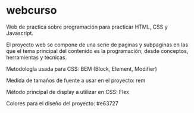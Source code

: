 # webcurso
Web de practica sobre programación para practicar HTML, CSS y Javascript.

El proyecto web se compone de una serie de paginas y subpaginas en las que el tema principal del contenido es la programación; desde conceptos, herramientas y técnicas.

Metodología usada para CSS: BEM (Block, Element, Modifier)

Medida de tamaños de fuente a usar en el proyecto: rem

Método principal de display a utilizar en CSS: Flex

Colores para el diseño del proyecto:
#e63727